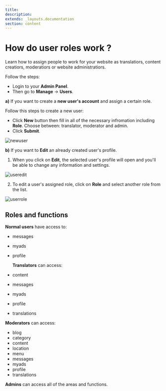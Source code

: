 ```yaml
---
title:
description:
extends: _layouts.documentation
section: content
---
```


# How do user roles work ?

Learn how to assign people to work for your website as translatiors, content creatiors, moderatiors or website administratiors.

Follow the steps:

 -  Login  to your **Admin Panel**.
 -  Then go to **Manage** -> **Users**.

**a)**  If you want to create a **new user's account** and assign a certain role. 

   Follow this steps to create a new user:
 -  Click  **New** button then fill in all of the necessary infromation including **Role**.  Choose between:  translator,  moderator and  admin.
 -  Click  **Submit**.

![newuser](/assets/images/newuser.png)

**b)**  If you want to  **Edit**  an already created user's profile.  
1. When you click on **Edit**, the selected user's profile will open and you'll be able to change any information and settings.  

![useredit](/assets/images/useredit.png)

2. To edit a user's assigned role, click on **Role** and select another role from the list.   

![userrole](/assets/images/userroles.png)
  
  ## Roles and functions
    
 **Normal  users**  have access to:

- messages
- myads
- profile

   **Translators**  can access:

- content
- messages
- myads
- profile
- translations

  
**Moderators**  can access:

- blog
- category
- content
- location
- menu
- messages
- myads
- profile
- translations

  
**Admins**  can access all of the areas and functions.
